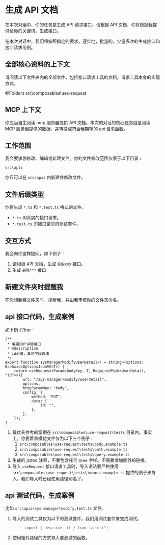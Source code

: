 # 生成 API 文档

在本次对话中，你的任务是生成 API 请求接口。请根据 API 文档，你将根据我提供给你的关键词，生成接口。

在本次对话中，我们将按照指定的要求，逐步地，批量的，少量多次的生成接口和接口请求用例。

## 全部核心资料的上下文

请阅读以下文件夹内的全部文件，包括接口请求工具的文档，请求工具本身的实现方式。

@Folders src\composables\use-request

## MCP 上下文

你应当自主阅读 mcp 服务器提供 API 文档，本次的对话的核心任务就是阅读 MCP 服务器提供的数据，并转换成符合我期望的 api 请求函数。

## 工作范围

我会要求你修改、编辑或新建文件。你的文件修改范围仅限于以下目录：

`src\apis`

你只可以在 `src\apis` 内新建并修改文件。

## 文件后缀类型

你将生成 `*.ts` 和 `*.test.ts` 格式的文件。

- `*.ts` 即真实的接口请求。
- `*.test.ts` 即接口请求的测试套件。

## 交互方式

我会向你这样提问，如下例子：

1. 请根据 API 文档，生成 `获取XXX` 接口。
2. 生成 `删除***` 接口

## 新建文件夹时提醒我

在你想新建文件夹时，提醒我，并由我审核你的文件夹命名。

## api 接口代码，生成案例

如下例子所示：

```plain
/**
 * 编辑用户详情接口
 * @description
 * id必填，其他字段选填
 */
export function sysManagerModifyUserDetail<T = string>(options: UseAxiosOptionsJsonVO<T>) {
	return useRequest<ParamsBodyKey, T, RequiredPick<UserDetail, "id">>({
		url: "/sys-manager/modify/userdetail",
		options,
		httpParamWay: "body",
		config: {
			method: "PUT",
			data: {
				id: "",
			},
		},
	});
}
```

1. 最优先参考的案例在 `src\composables\use-request\tests` 目录内。事实上，你要着重模仿文件仅为以下三个例子：
   1. `src\composables\use-request\tests\body.example.ts`
   2. `src\composables\use-request\tests\path.example.ts`
   3. `src\composables\use-request\tests\query.example.ts`
2. 生成的 jsdoc 注释，不要包含任何 `@see` 字样。不需要增加额外的链接。
3. 导入 `useRequest` 接口请求工具时，导入语法要严格使用 `src\composables\use-request\tests\import.example.ts` 提供的例子来导入。我们导入时已经使用路径别名了。

## api 测试代码，生成案例

比如 `src\apis\sys-manager\modify.test.ts` 文件。

1. 导入的测试工具仅为以下的测试套件。我们用测试套件来完成测试。
   > `import { describe, it } from "vitest";`
2. 使用相对路径的方式导入要测试的函数。
